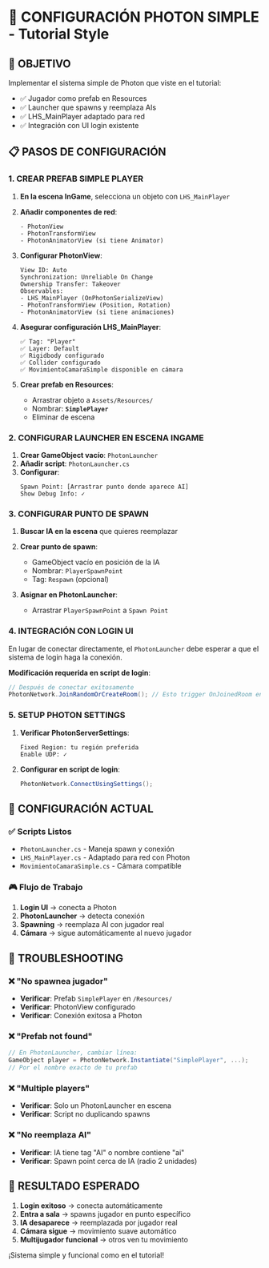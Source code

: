 # 🚀 CONFIGURACIÓN PHOTON SIMPLE - Tutorial Style

## 🎯 **OBJETIVO**
Implementar el sistema simple de Photon que viste en el tutorial:
- ✅ Jugador como prefab en Resources  
- ✅ Launcher que spawns y reemplaza AIs
- ✅ LHS_MainPlayer adaptado para red
- ✅ Integración con UI login existente

## 📋 **PASOS DE CONFIGURACIÓN**

### 1. **CREAR PREFAB SIMPLE PLAYER**

1. **En la escena InGame**, selecciona un objeto con `LHS_MainPlayer`
2. **Añadir componentes de red**:
   ```
   - PhotonView
   - PhotonTransformView  
   - PhotonAnimatorView (si tiene Animator)
   ```

3. **Configurar PhotonView**:
   ```
   View ID: Auto
   Synchronization: Unreliable On Change
   Ownership Transfer: Takeover
   Observables:
   - LHS_MainPlayer (OnPhotonSerializeView)
   - PhotonTransformView (Position, Rotation)
   - PhotonAnimatorView (si tiene animaciones)
   ```

4. **Asegurar configuración LHS_MainPlayer**:
   ```
   ✅ Tag: "Player"
   ✅ Layer: Default
   ✅ Rigidbody configurado
   ✅ Collider configurado
   ✅ MovimientoCamaraSimple disponible en cámara
   ```

5. **Crear prefab en Resources**:
   - Arrastrar objeto a `Assets/Resources/`
   - Nombrar: **`SimplePlayer`**
   - Eliminar de escena

### 2. **CONFIGURAR LAUNCHER EN ESCENA INGAME**

1. **Crear GameObject vacío**: `PhotonLauncher`
2. **Añadir script**: `PhotonLauncher.cs`
3. **Configurar**:
   ```
   Spawn Point: [Arrastrar punto donde aparece AI]
   Show Debug Info: ✓
   ```

### 3. **CONFIGURAR PUNTO DE SPAWN**

1. **Buscar IA en la escena** que quieres reemplazar
2. **Crear punto de spawn**:
   - GameObject vacío en posición de la IA
   - Nombrar: `PlayerSpawnPoint`
   - Tag: `Respawn` (opcional)

3. **Asignar en PhotonLauncher**:
   - Arrastrar `PlayerSpawnPoint` a `Spawn Point`

### 4. **INTEGRACIÓN CON LOGIN UI**

En lugar de conectar directamente, el `PhotonLauncher` debe esperar a que el sistema de login haga la conexión.

**Modificación requerida en script de login**:
```csharp
// Después de conectar exitosamente
PhotonNetwork.JoinRandomOrCreateRoom(); // Esto trigger OnJoinedRoom en launcher
```

### 5. **SETUP PHOTON SETTINGS**

1. **Verificar PhotonServerSettings**:
   ```
   Fixed Region: tu región preferida
   Enable UDP: ✓
   ```

2. **Configurar en script de login**:
   ```csharp
   PhotonNetwork.ConnectUsingSettings();
   ```

## 🔧 **CONFIGURACIÓN ACTUAL**

### ✅ **Scripts Listos**
- `PhotonLauncher.cs` - Maneja spawn y conexión
- `LHS_MainPlayer.cs` - Adaptado para red con Photon
- `MovimientoCamaraSimple.cs` - Cámara compatible

### 🎮 **Flujo de Trabajo**
1. **Login UI** → conecta a Photon
2. **PhotonLauncher** → detecta conexión  
3. **Spawning** → reemplaza AI con jugador real
4. **Cámara** → sigue automáticamente al nuevo jugador

## 🚨 **TROUBLESHOOTING**

### ❌ "No spawnea jugador"
- **Verificar**: Prefab `SimplePlayer` en `/Resources/`
- **Verificar**: PhotonView configurado
- **Verificar**: Conexión exitosa a Photon

### ❌ "Prefab not found"
```csharp
// En PhotonLauncher, cambiar línea:
GameObject player = PhotonNetwork.Instantiate("SimplePlayer", ...);
// Por el nombre exacto de tu prefab
```

### ❌ "Multiple players"
- **Verificar**: Solo un PhotonLauncher en escena
- **Verificar**: Script no duplicando spawns

### ❌ "No reemplaza AI"
- **Verificar**: IA tiene tag "AI" o nombre contiene "ai"
- **Verificar**: Spawn point cerca de IA (radio 2 unidades)

## 🎉 **RESULTADO ESPERADO**

1. **Login exitoso** → conecta automáticamente
2. **Entra a sala** → spawns jugador en punto específico  
3. **IA desaparece** → reemplazada por jugador real
4. **Cámara sigue** → movimiento suave automático
5. **Multijugador funcional** → otros ven tu movimiento

¡Sistema simple y funcional como en el tutorial! 